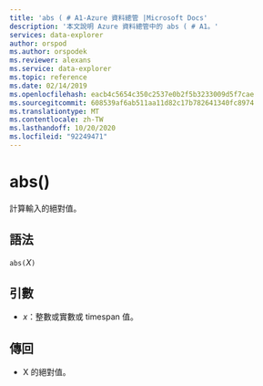 ```yaml
---
title: 'abs ( # A1-Azure 資料總管 |Microsoft Docs'
description: '本文說明 Azure 資料總管中的 abs ( # A1。'
services: data-explorer
author: orspod
ms.author: orspodek
ms.reviewer: alexans
ms.service: data-explorer
ms.topic: reference
ms.date: 02/14/2019
ms.openlocfilehash: eacb4c5654c350c2537e0b2f5b3233009d5f7cae
ms.sourcegitcommit: 608539af6ab511aa11d82c17b782641340fc8974
ms.translationtype: MT
ms.contentlocale: zh-TW
ms.lasthandoff: 10/20/2020
ms.locfileid: "92249471"
---
```

# <a name="abs"></a>abs()

計算輸入的絕對值。  

## <a name="syntax"></a>語法

`abs(`*X*`)`

## <a name="arguments"></a>引數

* *x*：整數或實數或 timespan 值。

## <a name="returns"></a>傳回

* X 的絕對值。